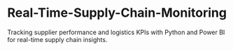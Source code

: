 # Real-Time-Supply-Chain-Monitoring
Tracking supplier performance and logistics KPIs with Python and Power BI for real-time supply chain insights.
